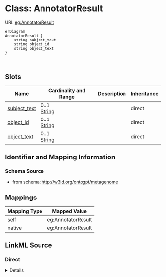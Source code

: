 # Class: AnnotatorResult



URI: [eg:AnnotatorResult](http://w3id.org/ontogpt/environmental-metagenome/AnnotatorResult)


```mermaid
erDiagram
AnnotatorResult {
    string subject_text  
    string object_id  
    string object_text  
}



```



<!-- no inheritance hierarchy -->


## Slots

| Name | Cardinality and Range | Description | Inheritance |
| ---  | --- | --- | --- |
| [subject_text](subject_text.md) | 0..1 <br/> [String](String.md) |  | direct |
| [object_id](object_id.md) | 0..1 <br/> [String](String.md) |  | direct |
| [object_text](object_text.md) | 0..1 <br/> [String](String.md) |  | direct |









## Identifier and Mapping Information







### Schema Source


* from schema: http://w3id.org/ontogpt/metagenome





## Mappings

| Mapping Type | Mapped Value |
| ---  | ---  |
| self | eg:AnnotatorResult |
| native | eg:AnnotatorResult |





## LinkML Source

<!-- TODO: investigate https://stackoverflow.com/questions/37606292/how-to-create-tabbed-code-blocks-in-mkdocs-or-sphinx -->

### Direct

<details>
```yaml
name: AnnotatorResult
from_schema: http://w3id.org/ontogpt/metagenome
rank: 1000
attributes:
  subject_text:
    name: subject_text
    from_schema: http://w3id.org/ontogpt/metagenome
    rank: 1000
  object_id:
    name: object_id
    from_schema: http://w3id.org/ontogpt/metagenome
    rank: 1000
  object_text:
    name: object_text
    from_schema: http://w3id.org/ontogpt/metagenome
    rank: 1000

```
</details>

### Induced

<details>
```yaml
name: AnnotatorResult
from_schema: http://w3id.org/ontogpt/metagenome
rank: 1000
attributes:
  subject_text:
    name: subject_text
    from_schema: http://w3id.org/ontogpt/metagenome
    rank: 1000
    alias: subject_text
    owner: AnnotatorResult
    domain_of:
    - AnnotatorResult
    range: string
  object_id:
    name: object_id
    from_schema: http://w3id.org/ontogpt/metagenome
    rank: 1000
    alias: object_id
    owner: AnnotatorResult
    domain_of:
    - AnnotatorResult
    range: string
  object_text:
    name: object_text
    from_schema: http://w3id.org/ontogpt/metagenome
    rank: 1000
    alias: object_text
    owner: AnnotatorResult
    domain_of:
    - AnnotatorResult
    range: string

```
</details>